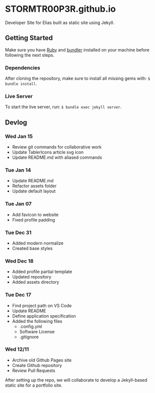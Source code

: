 # STORMTR00P3R.github.io

Developer Site for Elias built as static site using Jekyll.

## Getting Started

Make sure you have [Ruby](https://www.ruby-lang.org/en/) and [bundler](https://bundler.io) installed on your machine before following the next steps.

### Dependencies

After cloning the repository, make sure to install all missing gems with: `$ bundle install`.

### Live Server

To start the live server, run: `$ bundle exec jekyll server`.

## Devlog

### Wed Jan 15

- Review git commands for collaborative work
- Update TablerIcons article svg icon
- Update README.md with aliased commands

### Tue Jan 14

- Update README.md
- Refactor assets folder
- Update default layout

### Tue Jan 07

- Add favicon to website
- Fixed profile padding

### Tue Dec 31

- Added modern normalize
- Created base styles

### Wed Dec 18

- Added profile partial template
- Updated repository
- Added assets directory

### Tue Dec 17

- Find project path on VS Code
- Update README
- Define application specification
- Added the following files
    - .config.yml
    - Software License
    - .gitignore

### Wed 12/11

- Archive old Github Pages site
- Create Github repository
- Review Pull Requests

After setting up the repo, we will collaborate
to develop a Jekyll-based static site for a
portfolio site.

